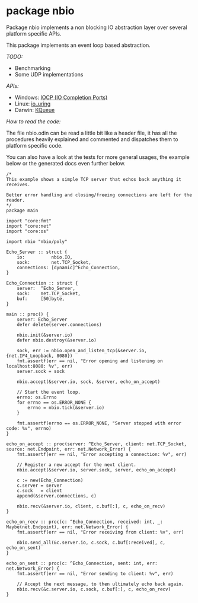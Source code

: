 # package nbio

Package nbio implements a non blocking IO abstraction layer over several platform specific APIs.

This package implements an event loop based abstraction.

*TODO:*

- Benchmarking
- Some UDP implementations

*APIs:*

- Windows: [IOCP (IO Completion Ports)](https://en.wikipedia.org/wiki/Input/output_completion_port)
- Linux:   [io_uring](https://en.wikipedia.org/wiki/Io_uring)
- Darwin:  [KQueue](https://en.wikipedia.org/wiki/Kqueue)

*How to read the code:*

The file nbio.odin can be read a little bit like a header file,
it has all the procedures heavily explained and commented and dispatches them to platform specific code.

You can also have a look at the tests for more general usages, the example below or the generated docs even further below.

```odin
/*
This example shows a simple TCP server that echos back anything it receives.

Better error handling and closing/freeing connections are left for the reader.
*/
package main

import "core:fmt"
import "core:net"
import "core:os"

import nbio "nbio/poly"

Echo_Server :: struct {
	io:          nbio.IO,
	sock:        net.TCP_Socket,
	connections: [dynamic]^Echo_Connection,
}

Echo_Connection :: struct {
	server:  ^Echo_Server,
	sock:    net.TCP_Socket,
	buf:     [50]byte,
}

main :: proc() {
	server: Echo_Server
	defer delete(server.connections)

	nbio.init(&server.io)
	defer nbio.destroy(&server.io)

	sock, err := nbio.open_and_listen_tcp(&server.io, {net.IP4_Loopback, 8080})
	fmt.assertf(err == nil, "Error opening and listening on localhost:8080: %v", err)
	server.sock = sock

	nbio.accept(&server.io, sock, &server, echo_on_accept)

	// Start the event loop.
	errno: os.Errno
	for errno == os.ERROR_NONE {
		errno = nbio.tick(&server.io)
	}

	fmt.assertf(errno == os.ERROR_NONE, "Server stopped with error code: %v", errno)
}

echo_on_accept :: proc(server: ^Echo_Server, client: net.TCP_Socket, source: net.Endpoint, err: net.Network_Error) {
	fmt.assertf(err == nil, "Error accepting a connection: %v", err)

	// Register a new accept for the next client.
	nbio.accept(&server.io, server.sock, server, echo_on_accept)

	c := new(Echo_Connection)
	c.server = server
	c.sock   = client
	append(&server.connections, c)

	nbio.recv(&server.io, client, c.buf[:], c, echo_on_recv)
}

echo_on_recv :: proc(c: ^Echo_Connection, received: int, _: Maybe(net.Endpoint), err: net.Network_Error) {
	fmt.assertf(err == nil, "Error receiving from client: %v", err)

	nbio.send_all(&c.server.io, c.sock, c.buf[:received], c, echo_on_sent)
}

echo_on_sent :: proc(c: ^Echo_Connection, sent: int, err: net.Network_Error) {
	fmt.assertf(err == nil, "Error sending to client: %v", err)

	// Accept the next message, to then ultimately echo back again.
	nbio.recv(&c.server.io, c.sock, c.buf[:], c, echo_on_recv)
}
```
